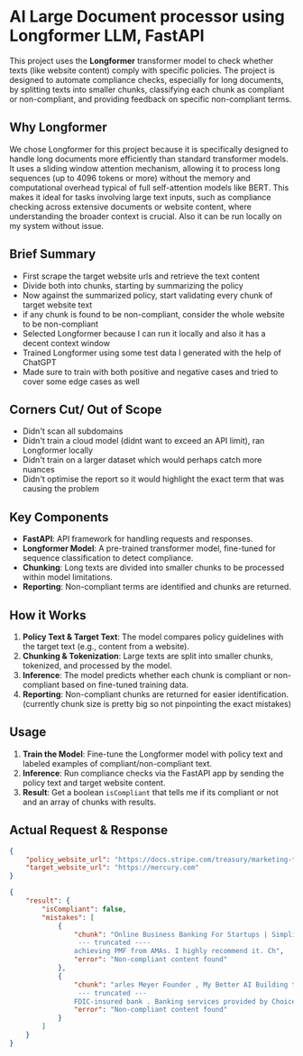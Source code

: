 # AI Large Document processor using Longformer LLM, FastAPI

This project uses the **Longformer** transformer model to check whether texts (like website content) comply with specific policies. The project is designed to automate compliance checks, especially for long documents, by splitting texts into smaller chunks, classifying each chunk as compliant or non-compliant, and providing feedback on specific non-compliant terms.

## Why Longformer

We chose Longformer for this project because it is specifically designed to handle long documents more efficiently than standard transformer models. It uses a sliding window attention mechanism, allowing it to process long sequences (up to 4096 tokens or more) without the memory and computational overhead typical of full self-attention models like BERT. This makes it ideal for tasks involving large text inputs, such as compliance checking across extensive documents or website content, where understanding the broader context is crucial. Also it can be run locally on my system without issue.

## Brief Summary

- First scrape the target website urls and retrieve the text content
- Divide both into chunks, starting by summarizing the policy
- Now against the summarized policy, start validating every chunk of target website text
- if any chunk is found to be non-compliant, consider the whole website to be non-compliant
- Selected Longformer because I can run it locally and also it has a decent context window
- Trained Longformer using some test data I generated with the help of ChatGPT
- Made sure to train with both positive and negative cases and tried to cover some edge cases as well


## Corners Cut/ Out of Scope

- Didn't scan all subdomains
- Didn't train a cloud model (didnt want to exceed an API limit), ran Longformer locally
- Didn't train on a larger dataset which would perhaps catch more nuances
- Didn't optimise the report so it would highlight the exact term that was causing the problem

## Key Components

- **FastAPI**: API framework for handling requests and responses.
- **Longformer Model**: A pre-trained transformer model, fine-tuned for sequence classification to detect compliance.
- **Chunking**: Long texts are divided into smaller chunks to be processed within model limitations.
- **Reporting**: Non-compliant terms are identified and chunks are returned.

## How it Works

1. **Policy Text & Target Text**: The model compares policy guidelines with the target text (e.g., content from a website).
2. **Chunking & Tokenization**: Large texts are split into smaller chunks, tokenized, and processed by the model.
3. **Inference**: The model predicts whether each chunk is compliant or non-compliant based on fine-tuned training data.
4. **Reporting**: Non-compliant chunks are returned for easier identification. (currently chunk size is pretty big so not pinpointing the exact mistakes)

## Usage

1. **Train the Model**: Fine-tune the Longformer model with policy text and labeled examples of compliant/non-compliant text.
2. **Inference**: Run compliance checks via the FastAPI app by sending the policy text and target website content.
3. **Result**: Get a boolean `isCompliant` that tells me if its compliant or not and an array of chunks with results.


## Actual Request & Response

```json
{
    "policy_website_url": "https://docs.stripe.com/treasury/marketing-treasury",
    "target_website_url": "https://mercury.com"
}
```

```json
{
    "result": {
        "isCompliant": false,
        "mistakes": [
            {
                "chunk": "Online Business Banking For Startups | Simplified Financial Workflows Products Resources About Pricing Log In Log In Open Account Log In Log In Open Account Open Menu Products Resources About Pricing  
                 --- truncated ----
                achieving PMF from AMAs. I highly recommend it. Ch",
                "error": "Non-compliant content found"
            },
            {
                "chunk": "arles Meyer Founder , My Better AI Building trust as a finance leader Read the Story Carolynn Levy, inventor of the SAFE Read the Story Sending international wires through SWIFT Read the Story Pricing 
                 --- truncated ---
                FDIC-insured bank . Banking services provided by Choice Financial Group , Column N.A. , and Evolve Bank & Trust , Members FDIC. Deposit insurance covers the failure of an insured bank.",
                "error": "Non-compliant content found"
            }
        ]
    }
}
```
